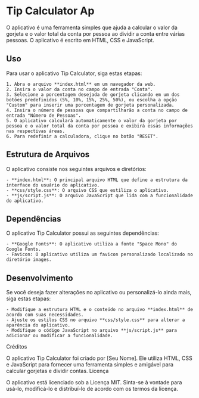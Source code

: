 # Tip Calculator Ap

O aplicativo é uma ferramenta simples que ajuda a calcular o valor da gorjeta e o valor total da conta por pessoa ao dividir a conta entre várias pessoas. O aplicativo é escrito em HTML, CSS e JavaScript.

## Uso

Para usar o aplicativo Tip Calculator, siga estas etapas:

    1. Abra o arquivo **index.html** em um navegador da web.
    2. Insira o valor da conta no campo de entrada "Conta".
    3. Selecione a porcentagem desejada de gorjeta clicando em um dos botões predefinidos (5%, 10%, 15%, 25%, 50%), ou escolha a opção "Custom" para inserir uma porcentagem de gorjeta personalizada.
    4. Insira o número de pessoas que compartilharão a conta no campo de entrada "Número de Pessoas".
    5. O aplicativo calculará automaticamente o valor da gorjeta por pessoa e o valor total da conta por pessoa e exibirá essas informações nas respectivas áreas.
    6. Para redefinir a calculadora, clique no botão "RESET".

## Estrutura de Arquivos

O aplicativo consiste nos seguintes arquivos e diretórios:

    - **index.html**: O principal arquivo HTML que define a estrutura da interface do usuário do aplicativo.
    - **css/style.css**: O arquivo CSS que estiliza o aplicativo.
    - **js/script.js**: O arquivo JavaScript que lida com a funcionalidade do aplicativo.

## Dependências

O aplicativo Tip Calculator possui as seguintes dependências:

    - **Google Fonts**: O aplicativo utiliza a fonte "Space Mono" do Google Fonts.
    - Favicon: O aplicativo utiliza um favicon personalizado localizado no diretório images.

## Desenvolvimento

Se você deseja fazer alterações no aplicativo ou personalizá-lo ainda mais, siga estas etapas:

    - Modifique a estrutura HTML e o conteúdo no arquivo **index.html** de acordo com suas necessidades.
    - Ajuste os estilos CSS no arquivo **css/style.css** para alterar a aparência do aplicativo.
    - Modifique o código JavaScript no arquivo **js/script.js** para adicionar ou modificar a funcionalidade.

Créditos

O aplicativo Tip Calculator foi criado por [Seu Nome]. Ele utiliza HTML, CSS e JavaScript para fornecer uma ferramenta simples e amigável para calcular gorjetas e dividir contas.
Licença

O aplicativo está licenciado sob a Licença MIT. Sinta-se à vontade para usá-lo, modificá-lo e distribuí-lo de acordo com os termos da licença.